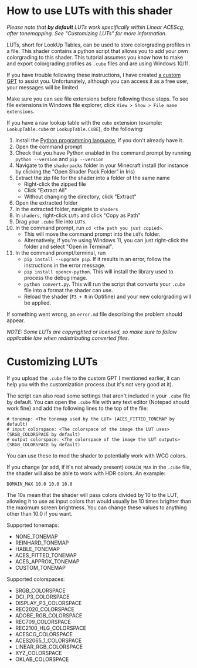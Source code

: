 # How to use LUTs with this shader

*Please note that **by default** LUTs work specifically within Linear ACEScg, after tonemapping. See "Customizing LUTs" for more information.*

LUTs, short for LookUp Tables, can be used to store colorgrading profiles in a file. This shader contains a python script that allows you to add your own colorgrading to this shader. This tutorial assumes you know how to make and export colorgrading profiles as `.cube` files and are using Windows 10/11.

If you have trouble following these instructions, I have created [a custom GPT](https://chatgpt.com/g/g-z9us9kwWg-shader-lut-assistant) to assist you. Unfortunately, although you can access it as a free user, your messages will be limited.

Make sure you can see file extensions before following these steps. To see file extensions in Windows file explorer, click `View > Show > File name extensions`.

If you have a raw lookup table with the `cube` extension (example: `LookupTable.cube` or `LookupTable.CUBE`), do the following:

1. Install the [Python programming language](https://www.python.org/downloads/), if you don't already have it.
2. Open the command prompt
3. Check that you have Python enabled in the command prompt by running `python --version` and `pip --version`
4. Navigate to the `shaderpacks` folder in your Minecraft install (for instance by clicking the "Open Shader Pack Folder" in Iris)
5. Extract the zip file for the shader into a folder of the same name
    - Right-click the zipped file
    - Click "Extract All"
    - Without changing the directory, click "Extract"
6. Open the extracted folder
7. In the extracted folder, navigate to `shaders`
8. In `shaders`, right-click `LUTs` and click "Copy as Path"
9. Drag your `.cube` file into `LUTs`.
10. In the command prompt, run `cd <the path you just copied>`.
     - This will move the command prompt into the `LUTs` folder.
     - Alternatively, if you're using Windows 11, you can just right-click the folder and select "Open in Terminal".
11. In the command prompt/terminal, run
     - `pip install --upgrade pip`. If it results in an error, follow the instructions in the error message.
     - `pip install opencv-python`. This will install the library used to process the debug image.
     - `python convert.py`. This will run the script that converts your `.cube` file into a format the shader can use.
     - Reload the shader (`F3 + R` in Optifine) and your new colorgrading will be applied.

If something went wrong, an `error.md` file describing the problem should appear.

*NOTE: Some LUTs are copyrighted or licensed, so make sure to follow applicable law when redistributing converted files.*



# Customizing LUTs

If you upload the `.cube` file to the custom GPT I mentioned earlier, it can help you with the customization process (but it's not very good at it).

The script can also read some settings that aren't included in your `.cube` file by default. You can open the `.cube` file with any text editor (Notepad should work fine) and add the following lines to the top of the file:

```
# tonemap: <The tonemap used by the LUT> (ACES_FITTED_TONEMAP by default)
# input colorspace: <The colorspace of the image the LUT uses> (SRGB_COLORSPACE by default)
# output colorspace: <The colorspace of the image the LUT outputs> (SRGB_COLORSPACE by default)
```

You can use these to mod the shader to potentially work with WCG colors.


If you change (or add, if it's not already present) `DOMAIN_MAX` in the `.cube` file, the shader will also be able to work with HDR colors.
An example:
```
DOMAIN_MAX 10.0 10.0 10.0
```

The 10s mean that the shader will pass colors divided by 10 to the LUT, allowing it to use as input colors that would usually be 10 times brighter than the maximum screen brightness. You can change these values to anything other than 10.0 if you want.


Supported tonemaps:

- NONE_TONEMAP
- REINHARD_TONEMAP
- HABLE_TONEMAP
- ACES_FITTED_TONEMAP
- ACES_APPROX_TONEMAP
- CUSTOM_TONEMAP

Supported colorspaces:

- SRGB_COLORSPACE
- DCI_P3_COLORSPACE
- DISPLAY_P3_COLORSPACE
- REC2020_COLORSPACE
- ADOBE_RGB_COLORSPACE
- REC709_COLORSPACE
- REC2100_HLG_COLORSPACE
- ACESCG_COLORSPACE
- ACES2065_1_COLORSPACE
- LINEAR_RGB_COLORSPACE
- XYZ_COLORSPACE
- OKLAB_COLORSPACE